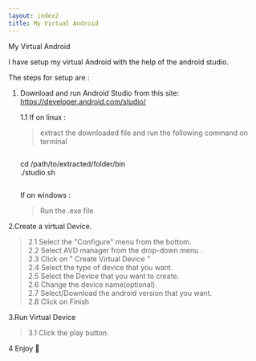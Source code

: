 ```yaml
---
layout: index2
title: My Virtual Android
---
```

My Virtual Android  

I have setup my virtual Android with the help of the android studio.  

The steps for setup are :  

1. Download and run Android Studio from this site:  
    https://developer.android.com/studio/  
    
    1.1
    If on linux :  
    
    >extract the downloaded file and run the following command on terminal
    
    >```
    cd /path/to/extracted/folder/bin  
    ./studio.sh
    >```  
    
    If on windows : 

    >Run the .exe file  
          
2.Create a virtual Device.  

>2.1 Select the "Configure" menu from the bottom.  
>2.2 Select AVD manager from the drop-down menu .  
>2.3 Click on " Create Virtual Device "  
>2.4 Select the type of device that you want.  
>2.5 Select the Device that you want to create.  
>2.6 Change the device name(optional).  
>2.7 Select/Download the android version that you want.  
>2.8 Click on Finish  

3.Run Virtual Device  
> 3.1 Click the play button.    

4 Enjoy 🙂  
